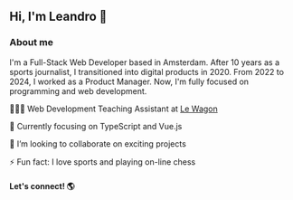 ## Hi, I'm Leandro 👋

### About me

<p>I'm a Full-Stack Web Developer based in Amsterdam. After 10 years as a sports journalist, I transitioned into digital products in 2020. From 2022 to 2024, I worked as a Product Manager. Now, I'm fully focused on programming and web development.</p>

👨🏽‍💻 Web Development Teaching Assistant at <a href="https://www.lewagon.com/amsterdam">Le Wagon</a>

🌱 Currently focusing on TypeScript and Vue.js

👯 I’m looking to collaborate on exciting projects

⚡ Fun fact: I love sports and playing on-line chess

#### Let's connect! 🌎

<!--
**leandroptavares/leandroptavares** is a ✨ _special_ ✨ repository because its `README.md` (this file) appears on your GitHub profile.

Here are some ideas to get you started:

- 🔭 I’m currently working on ...
- 🌱 I’m currently learning ...
- 👯 I’m looking to collaborate on ...
- 🤔 I’m looking for help with ...
- 💬 Ask me about ...
- 📫 How to reach me: ...
- 😄 Pronouns: ...
- ⚡ Fun fact: ...
-->
